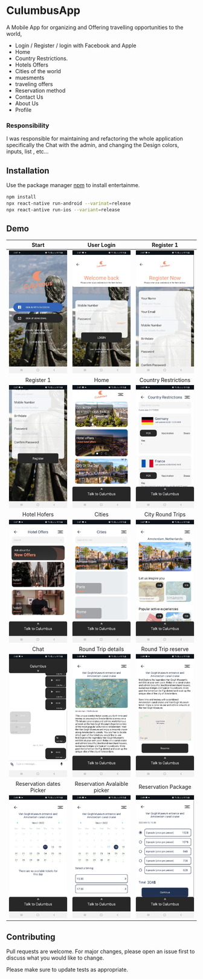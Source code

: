 # CulumbusApp

A Mobile App for organizing and Offering travelling opportunities to the world,
  - Login / Register / login with Facebook and Apple
  - Home
  - Country Restrictions.
  - Hotels Offers
  - Cities of the world
  - muesments 
  - traveling offers
  - Reservation method
  - Contact Us
  - About Us
  - Profile

### Responsibility
I was responsible for maintaining and refactoring the whole application specifically the Chat with the admin, and changing the Design colors, inputs, list , etc...
## Installation

Use the package manager [npm](https://www.npmjs.com/) to install entertainme.

```bash
npm install
npx react-native run-android --varinat=release
npx react-antive run-ios --variant=release
```

## Demo

Start             |       User Login             |        Register 1
:-------------------------:|:-------------------------:|:-------------------------:
![](https://github.com/elzalouy/CulumbusApp/blob/master/Pics/Screenshot_20220317-144709_Culumbus.jpg)  |  ![](https://github.com/elzalouy/CulumbusApp/blob/master/Pics/Screenshot_20220317-144712_Culumbus.jpg) | ![](https://github.com/elzalouy/CulumbusApp/blob/master/Pics/Screenshot_20220317-144723_Culumbus.jpg)
Register 1             |       Home             |        Country Restrictions
![](https://github.com/elzalouy/CulumbusApp/blob/master/Pics/Screenshot_20220317-144725_Culumbus.jpg)  |  ![](https://github.com/elzalouy/CulumbusApp/blob/master/Pics/Screenshot_20220317-144733_Culumbus.jpg) | ![](https://github.com/elzalouy/CulumbusApp/blob/master/Pics/Screenshot_20220317-144740_Culumbus.jpg)
Hotel Hofers             |       Cities             |        City Round Trips
![](https://github.com/elzalouy/CulumbusApp/blob/master/Pics/Screenshot_20220317-144744_Culumbus.jpg)  |  ![](https://github.com/elzalouy/CulumbusApp/blob/master/Pics/Screenshot_20220317-144751_Culumbus.jpg) | ![](https://github.com/elzalouy/CulumbusApp/blob/master/Pics/Screenshot_20220317-144759_Culumbus.jpg)
Chat             |        Round Trip details            |        Round Trip reserve
![](https://github.com/elzalouy/CulumbusApp/blob/master/Pics/Screenshot_20220317-144845_Culumbus.jpg)  |  ![](https://github.com/elzalouy/CulumbusApp/blob/master/Pics/Screenshot_20220317-144909_Culumbus.jpg) | ![](https://github.com/elzalouy/CulumbusApp/blob/master/Pics/Screenshot_20220317-144911_Culumbus.jpg)
Reservation dates Picker             |        Reservation Avalaible picker            |        Reservation Package
![](https://github.com/elzalouy/CulumbusApp/blob/master/Pics/Screenshot_20220317-144914_Culumbus.jpg)  |  ![](https://github.com/elzalouy/CulumbusApp/blob/master/Pics/Screenshot_20220317-144917_Culumbus.jpg) | ![](https://github.com/elzalouy/CulumbusApp/blob/master/Pics/Screenshot_20220317-144921_Culumbus.jpg)

## Contributing
Pull requests are welcome. For major changes, please open an issue first to discuss what you would like to change.

Please make sure to update tests as appropriate.
